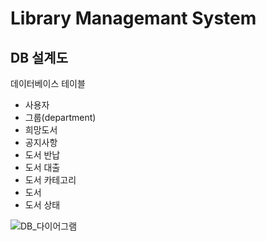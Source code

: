 # Library Managemant System

## DB 설계도
데이터베이스 테이블
- 사용자
- 그룹(department)
- 희망도서
- 공지사항
- 도서 반납
- 도서 대출
- 도서 카테고리
- 도서
- 도서 상태

![DB_다이어그램](https://user-images.githubusercontent.com/62700252/207595072-f358ff04-756f-409c-ad36-8a554cd49236.png)
